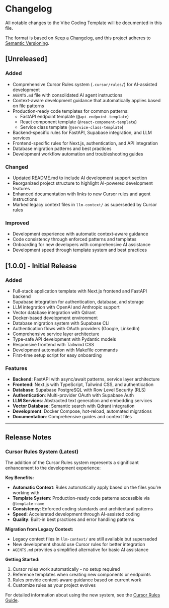 # Changelog

All notable changes to the Vibe Coding Template will be documented in this file.

The format is based on [Keep a Changelog](https://keepachangelog.com/en/1.0.0/),
and this project adheres to [Semantic Versioning](https://semver.org/spec/v2.0.0.html).

## [Unreleased]

### Added

- Comprehensive Cursor Rules system (`.cursor/rules/`) for AI-assisted development
- `AGENTS.md` file with consolidated AI agent instructions
- Context-aware development guidance that automatically applies based on file patterns
- Production-ready code templates for common patterns:
  - FastAPI endpoint template (`@api-endpoint-template`)
  - React component template (`@react-component-template`)
  - Service class template (`@service-class-template`)
- Backend-specific rules for FastAPI, Supabase integration, and LLM services
- Frontend-specific rules for Next.js, authentication, and API integration
- Database migration patterns and best practices
- Development workflow automation and troubleshooting guides

### Changed

- Updated README.md to include AI development support section
- Reorganized project structure to highlight AI-powered development features
- Enhanced documentation with links to new Cursor rules and agent instructions
- Marked legacy context files in `llm-context/` as superseded by Cursor rules

### Improved

- Development experience with automatic context-aware guidance
- Code consistency through enforced patterns and templates
- Onboarding for new developers with comprehensive AI assistance
- Development speed through template system and best practices

## [1.0.0] - Initial Release

### Added

- Full-stack application template with Next.js frontend and FastAPI backend
- Supabase integration for authentication, database, and storage
- LLM integration with OpenAI and Anthropic support
- Vector database integration with Qdrant
- Docker-based development environment
- Database migration system with Supabase CLI
- Authentication flows with OAuth providers (Google, LinkedIn)
- Comprehensive service layer architecture
- Type-safe API development with Pydantic models
- Responsive frontend with Tailwind CSS
- Development automation with Makefile commands
- First-time setup script for easy onboarding

### Features

- **Backend**: FastAPI with async/await patterns, service layer architecture
- **Frontend**: Next.js with TypeScript, Tailwind CSS, and authentication
- **Database**: Supabase PostgreSQL with Row Level Security (RLS)
- **Authentication**: Multi-provider OAuth with Supabase Auth
- **LLM Services**: Abstracted text generation and embedding services
- **Vector Database**: Semantic search with Qdrant integration
- **Development**: Docker Compose, hot-reload, automated migrations
- **Documentation**: Comprehensive guides and context files

---

## Release Notes

### Cursor Rules System (Latest)

The addition of the Cursor Rules system represents a significant enhancement to the development experience:

**Key Benefits:**

- **Automatic Context**: Rules automatically apply based on the files you're working with
- **Template System**: Production-ready code patterns accessible via `@template-name`
- **Consistency**: Enforced coding standards and architectural patterns
- **Speed**: Accelerated development through AI-assisted coding
- **Quality**: Built-in best practices and error handling patterns

**Migration from Legacy Context:**

- Legacy context files in `llm-context/` are still available but superseded
- New development should use Cursor rules for better integration
- `AGENTS.md` provides a simplified alternative for basic AI assistance

**Getting Started:**

1. Cursor rules work automatically - no setup required
2. Reference templates when creating new components or endpoints
3. Rules provide context-aware guidance based on current work
4. Customize rules as your project evolves

For detailed information about using the new system, see the [Cursor Rules Guide](./.cursor/rules/README.md).
